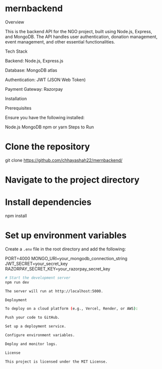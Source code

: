 # mernbackend
Overview

This is the backend API for the NGO project, built using Node.js, Express, and MongoDB. The API handles user authentication, donation management, event management, and other essential functionalities.

Tech Stack

Backend: Node.js, Express.js

Database: MongoDB atlas

Authentication: JWT (JSON Web Token)

Payment Gateway: Razorpay 

Installation

Prerequisites

Ensure you have the following installed:

Node.js 
MongoDB
npm or yarn
Steps to Run

# Clone the repository
git clone https://github.com/chhayashah22/mernbackend/

# Navigate to the project directory
# Install dependencies
npm install

# Set up environment variables
Create a `.env` file in the root directory and add the following:

PORT=4000
MONGO_URI=your_mongodb_connection_string
JWT_SECRET=your_secret_key
RAZORPAY_SECRET_KEY=your_razorpay_secret_key

```bash
# Start the development server
npm run dev

The server will run at http://localhost:5000.

Deployment

To deploy on a cloud platform (e.g., Vercel, Render, or AWS):

Push your code to GitHub.

Set up a deployment service.

Configure environment variables.

Deploy and monitor logs.

License

This project is licensed under the MIT License.
